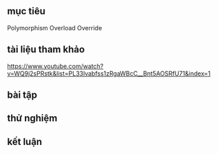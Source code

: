 ## mục tiêu
Polymorphism
Overload
Override
## tài liệu tham khảo
  https://www.youtube.com/watch?v=WQ9j2sPRstk&list=PL33lvabfss1zRgaWBcC__Bnt5AOSRfU71&index=1
## bài tập
## thử nghiệm
## kết luận